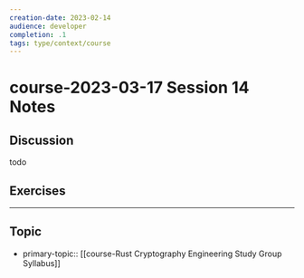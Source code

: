 ```yaml
---
creation-date: 2023-02-14
audience: developer
completion: .1
tags: type/context/course
---
```

# course-2023-03-17 Session 14 Notes

## Discussion
todo

## Exercises

---
## Topic
- primary-topic:: [[course-Rust Cryptography Engineering Study Group Syllabus]]